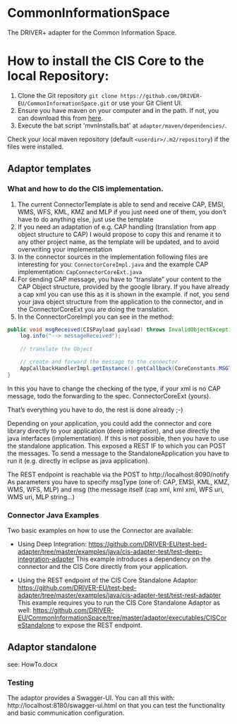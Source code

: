 # CommonInformationSpace
The DRIVER+ adapter for the Common Information Space.

# How to install the CIS Core to the local Repository:

1. Clone the Git repository `git clone https://github.com/DRIVER-EU/CommonInformationSpace.git` or use your Git Client UI.
2. Ensure you have maven on your computer and in the path. If not, you can download this from [here](https://maven.apache.org/download.cgi).
3. Execute the bat script 'mvnInstalls.bat' at `adaptor/maven/dependencies/`. 

Check your local maven repository (default `<userdir>/.m2/repository`) if the files were installed.

## Adaptor templates
### What and how to do the CIS implementation.

1. The current ConnectorTemplate is able to send and receive CAP, EMSI, WMS, WFS, KML, KMZ and MLP if you just need one of them, you don't have to do anything else, just use the template
2. If you need an adaptation of e.g. CAP handling (translation from app object structure to CAP) I would propose to copy this and rename it to any other project name, as the template will be updated, and to avoid overwriting your implementation
2. In the connector sources in the implementation following files are interesting for you: ```ConnectorCoreImpl.java``` and the example CAP implementation: ```CapConnectorCoreExt.java```
3. For sending CAP message, you have to “translate” your content to the CAP Object structure, provided by the google library. If you have already a cap xml you can use this as it is shown in the example. if not, you send your java object structure from the application to the connector, and in the ConnectorCoreExt you are doing the translation.
4. In the ConnectorCoreImpl you can see in the method: 
```java
public void msgReceived(CISPayload payload) throws InvalidObjectException {
	log.info("--> messageReceived");
	
    // translate the Object

	// create and forward the message to the connector
	AppCallbackHandlerImpl.getInstance().getCallback(CoreConstants.MSGTYPE_CAP).msgReceived(payload);
}
```

In this you have to change the checking of the type, if your xml is no CAP message, todo the forwarding to the spec. ConnectorCoreExt (yours).

That’s everything you have to do, the rest is done already ;-)

Depending on your application, you could add the connector and core library directly to your application (deep integration), and use directly the java interfaces (implementation). If this is not possible, then you have to use the standalone application. This exposed a REST IF to which you can POST the messages.
To send a message to the StandaloneApplication you have to run it (e.g. directly in eclipse as java application).

The REST endpoint is reachable via the POST to http://localhost:8090/notify
As parameters you have to specify msgType (one of: CAP, EMSI, KML, KMZ, WMS, WFS, MLP) and msg (the message itself (cap xml, kml xml, WFS uri, WMS uri, MLP string...)

### Connector Java Examples

Two basic examples on how to use the Connector are available:

* Using Deep Integration: https://github.com/DRIVER-EU/test-bed-adapter/tree/master/examples/java/cis-adapter-test/test-deep-integration-adapter
This example introduces a dependency on the connector and the CIS Core directly from your application.

* Using the REST endpoint of the CIS Core Standalone Adaptor: https://github.com/DRIVER-EU/test-bed-adapter/tree/master/examples/java/cis-adapter-test/test-rest-adapter
This example requires you to run the CIS Core Standalone Adaptor as well: https://github.com/DRIVER-EU/CommonInformationSpace/tree/master/adaptor/executables/CISCoreStandalone to expose the REST endpoint.

## Adaptor standalone
see: HowTo.docx

### Testing
The adaptor provides a Swagger-UI. You can all this with: http://localhost:8180/swagger-ui.html on that you can test the functionality and basic communication configuration.
